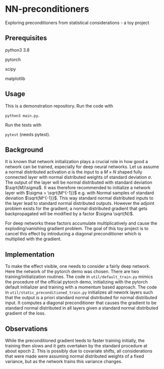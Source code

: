 # NN-preconditioners

Exploring preconditioners from statistical considerations - a toy project

## Prerequisites

python3 3.8

pytorch

scipy

matplotlib

## Usage

This is a demonstration repository. Run the code with

`python3 main.py`.

Run the tests with

`pytest` (needs pytest).

## Background

It is known that network initialization plays a crucial role in how good a network can be trained, especially for deep neural networks.
Let us assume a normal distributed activation $a$ is the input to a $M \times N$ shaped fully connected layer with normal distributed weights of standard deviation $\sigma$.
The output of the layer will be normal distributed with standard deviation $\sqrt{M}\sigma$.
It was therefore recommended to initialize a network layer with $\sigma = \sqrt{M^{-1}}$ e.g. with Normal samples of standard deviation $\sqrt{M^{-1}}$.
This way standard normal distributed inputs to the layer lead to standard normal distributed outputs.
However the adjoint problem exists for the gradient; a normal distributed gradient that gets backpropagated will be modified by a factor $\sigma \sqrt{N}$.

For deep networks these factors accumulate multiplicatively and cause the exploding/vanishing gradient problem.
The goal of this toy project is to cancel this effect by introducing a diagonal preconditioner which is multiplied with the gradient.

## Implementation

To make the effect visible, one needs to consider a fairly deep network. 
Here the network of the pytorch demo was chosen.
There are two training/initialization routines.
The code in `util/default_train.py` mimics the procedure of the official pytorch demo, initializing with the pytorch default initializer and training with a momentum based approach.
The code in `util/static_preconditioned_train.py` initializes all nework layers such that the output is a priori standard normal distributed for normal distributed input.
It computes a diagonal preconditioner that causes the gradient to be standard normal distributed in all layers given a standard normal distributed gradient of the loss.

## Observations

While the preconditioned gradient leeds to faster training initially, the training then slows and it gets overtaken by the standard procedure at about epoch 2.
This is possibly due to covariate shifts, all considerations that were made were assuming normal distributed weights of a fixed variance, but as the network trains this variance changes.
